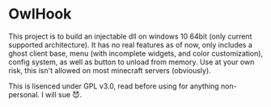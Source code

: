 # OwlHook

This project is to build an injectable dll on windows 10 64bit (only current supported architecture). It has no real features as of now, only includes a ghost client base, menu (with incomplete widgets, and color customization), config system, as well as button to unload from memory. Use at your own risk, this isn't allowed on most minecraft servers (obviously).

This is lisenced under GPL v3.0, read before using for anything non-personal. I will sue 😈.

